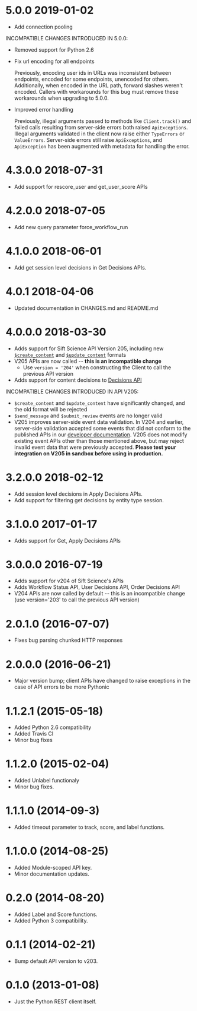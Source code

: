 5.0.0 2019-01-02
================
- Add connection pooling

INCOMPATIBLE CHANGES INTRODUCED IN 5.0.0:

- Removed support for Python 2.6

- Fix url encoding for all endpoints

  Previously, encoding user ids in URLs was inconsistent between endpoints, encoded for some
  endpoints, unencoded for others. Additionally, when encoded in the URL path, forward slashes
  weren't encoded. Callers with workarounds for this bug must remove these workarounds when
  upgrading to 5.0.0.

- Improved error handling

  Previously, illegal arguments passed to methods like `Client.track()` and failed calls resulting
  from server-side errors both raised `ApiExceptions`. Illegal arguments validated in the client
  now raise either `TypeErrors` or `ValueErrors`. Server-side errors still raise `ApiExceptions`,
  and `ApiException` has been augmented with metadata for handling the error.

4.3.0.0 2018-07-31
==================
-   Add support for rescore_user and get_user_score APIs

4.2.0.0 2018-07-05
==================
-   Add new query parameter force_workflow_run

4.1.0.0 2018-06-01
==================

-   Add get session level decisions in Get Decisions APIs.

4.0.1 2018-04-06
==================

- Updated documentation in CHANGES.md and README.md

4.0.0.0 2018-03-30
==================

- Adds support for Sift Science API Version 205, including new [`$create_content`](https://siftscience.com/developers/docs/curl/events-api/reserved-events/create-content) and [`$update_content`](https://siftscience.com/developers/docs/curl/events-api/reserved-events/update-content) formats
- V205 APIs are now called -- **this is an incompatible change**
   - Use `version = '204'` when constructing the Client to call the previous API version
- Adds support for content decisions to [Decisions API](https://siftscience.com/developers/docs/curl/decisions-api)


INCOMPATIBLE CHANGES INTRODUCED IN API V205:
- `$create_content` and `$update_content` have significantly changed, and the old format will be rejected
- `$send_message` and `$submit_review` events are no longer valid
- V205 improves server-side event data validation. In V204 and earlier, server-side validation accepted some events that did not conform to the published APIs in our [developer documentation](https://siftscience.com/developers/docs/curl/events-api). V205 does not modify existing event APIs other than those mentioned above, but may reject invalid event data that were previously accepted. **Please test your integration on V205 in sandbox before using in production.**

3.2.0.0 2018-02-12
==================

-   Add session level decisions in Apply Decisions APIs.
-   Add support for filtering get decisions by entity type session.

3.1.0.0 2017-01-17
==================

-   Adds support for Get, Apply Decisions APIs

3.0.0.0 2016-07-19
==================

-   Adds support for v204 of Sift Science's APIs
-   Adds Workflow Status API, User Decisions API, Order Decisions API
-   V204 APIs are now called by default -- this is an incompatible change
    (use version='203' to call the previous API version)

2.0.1.0 (2016-07-07)
====================

-   Fixes bug parsing chunked HTTP responses

2.0.0.0 (2016-06-21)
====================

-   Major version bump; client APIs have changed to raise exceptions
    in the case of API errors to be more Pythonic

1.1.2.1 (2015-05-18)
====================

-   Added Python 2.6 compatibility
-   Added Travis CI
-   Minor bug fixes

1.1.2.0 (2015-02-04)
====================

-   Added Unlabel functionaly
-   Minor bug fixes.

1.1.1.0 (2014-09-3)
===================

-   Added timeout parameter to track, score, and label functions.

1.1.0.0 (2014-08-25)
====================

-   Added Module-scoped API key.
-   Minor documentation updates.

0.2.0 (2014-08-20)
==================

-   Added Label and Score functions.
-   Added Python 3 compatibility.

0.1.1 (2014-02-21)
==================

-   Bump default API version to v203.

0.1.0 (2013-01-08)
==================

-   Just the Python REST client itself.
